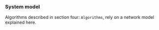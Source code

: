 ### System model

Algorithms described in section four: `Algorithms`, rely on a network model explained here.

![]()
<!--stackedit_data:
eyJoaXN0b3J5IjpbLTk5MzI1OTMxMywtMTA1ODYxOTA3Myw0Nz
IxMDQ5OTMsMTExNTg3MzczMywtMTEwNzM3ODYwMCw0NzA4NzY2
MywtMTIzODA5NTM5Niw5NjAxMDQzODhdfQ==
-->